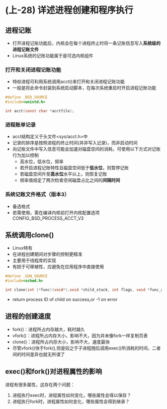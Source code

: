 # (上-28) 详述进程创建和程序执行

## 进程记账
- 打开进程记账功能后，内核会在每个进程终止时将一条记账信息写入**系统级的进程记账文件**
- Linux系统的记账功能属于是可选内核组件

### 打开和关闭进程记账功能
- 特权进程可利用系统调用acct()来打开和关闭进程记账功能
- 一般是将此命令封装到系统启动脚本，在每次系统重启时开启进程记账功能
```c
#define _BSD_SOURCE
#include<unistd.h>

int acct(const char *acctfile);
```

### 进程账单记录
- acct结构定义于头文件<sys/acct.h>中
- 记录的排序是按照进程的终止时间(并非写入记录)，而非启动时间
- 向记账文件中写入信息可能会加速对磁盘空间的消耗，可使用以下方式对记账行为加以控制
    - 高水位，低水位，频率
    - 若开启进程记账特性且磁盘空间低于**低水位**，则暂停记账
    - 若磁盘空间升至**高水位**水平以上，则恢复记账
    - 频率值规定了两次检查空闲磁盘占比之间的**间隔时间**

### 系统记账文件格式（版本3）
- 备选格式
- 若需使用，需在编译内核前打开内核配置选项CONFIG_BSD_PROCESS_ACCT_V3

## 系统调用clone()
- Linux特有
- 在进程创建期间对步骤的控制更精准
- 主要用于线程库的实现
- 有损于可移植性，应避免在应用程序中直接使用
```c
#define _GUN_SOURCE
#include<sched.h>

int clone(int (*func)(void*),void *child_stack, int flags, void *func_arg, .../*pid_t *ptid,struct user_desc *tls,pid_t *ctid*/);
```
- return process ID of child on success,or -1 on error

##  进程的创建速度
- fork()：进程所占内存越大，耗时越久
- vfork()：进程所占内存大小，影响不大，因为并未像fork一样复制页表
- clone()：进程所占内存大小，影响不大，速度最快
- 尽管vfork()快于fork(),但是较之于子进程随后调用exec()所消耗的时间，二者间的时间差异也就无所谓了

## exec()和fork()对进程属性的影响
进程有很多属性，这存在两个问题：

1. 进程执行exec时，进程属性如何变化，哪些属性会得以保存？
2. 进程执行fork时，进程属性如何变化，哪些属性会得到继承？
